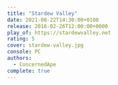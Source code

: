 ```yaml
---
title: "Stardew Valley"
date: 2021-08-22T14:30:00+0100
release: 2016-02-26T12:00:00+0000
play_of: https://stardewvalley.net
rating: 5
cover: stardew-valley.jpg
console: PC
authors:
  - ConcernedApe
complete: true
---
```

